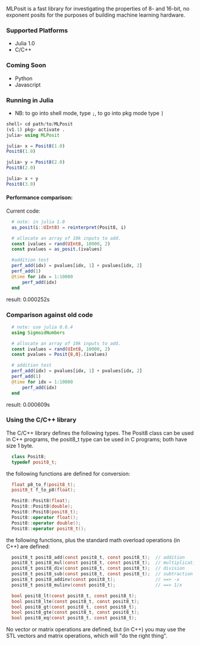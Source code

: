 
MLPosit is a fast library for investigating the properties of 8- and 16-bit,
no exponent posits for the purposes of building machine learning hardware.

### Supported Platforms

-  Julia 1.0
-  C/C++

### Coming Soon

-  Python
-  Javascript

### Running in Julia

- NB: to go into shell mode, type `;`, to go into pkg mode type `]`

```julia
shell> cd path/to/MLPosit
(v1.1) pkg> activate .
julia> using MLPosit

julia> x = Posit8(1.0)
Posit8(1.0)

julia> y = Posit8(2.0)
Posit8(2.0)

julia> x + y
Posit8(3.0)
```

#### Performance comparison:

Current code:

```julia
  # note: in julia 1.0
  as_posit(i::UInt8) = reinterpret(Posit8, i)

  # allocate an array of 10k inputs to add.
  const ivalues = rand(UInt8, 10000, 2)
  const pvalues = as_posit.(ivalues)

  #addition test
  perf_add(idx) = pvalues[idx, 1] + pvalues[idx, 2]
  perf_add(1)
  @time for idx = 1:10000
      perf_add(idx)
  end
```

result:
0.000252s

### Comparison against old code

```julia
  # note: use julia 0.6.4
  using SigmoidNumbers

  # allocate an array of 10k inputs to add.
  const ivalues = rand(UInt8, 10000, 2)
  const pvalues = Posit{8,0}.(ivalues)

  # addition test
  perf_add(idx) = pvalues[idx, 1] + pvalues[idx, 2]
  perf_add(1)
  @time for idx = 1:10000
      perf_add(idx)
  end
```
result:
0.000609s

### Using the C/C++ library

The C/C++ library defines the following types.  The Posit8 class can be used in
C++ programs, the posit8_t type can be used in C programs; both have size 1 byte.

```C++
  class Posit8;
  typedef posit8_t;
```

  the following functions are defined for conversion:

```C++
  float p8_to_f(posit8_t);
  posit8_t f_to_p8(float);

  Posit8::Posit8(float);
  Posit8::Posit8(double);
  Posit8::Posit8(posit8_t);
  Posit8::operator float();
  Posit8::operator double();
  Posit8::operator posit8_t();
```  

the following functions, plus the standard math overload operations (in C++) are
defined:

```C
  posit8_t posit8_add(const posit8_t, const posit8_t);  // addition
  posit8_t posit8_mul(const posit8_t, const posit8_t);  // multiplication
  posit8_t posit8_div(const posit8_t, const posit8_t);  // division
  posit8_t posit8_sub(const posit8_t, const posit8_t);  // subtraction
  posit8_t posit8_addinv(const posit8_t);               // ==> -x
  posit8_t posit8_mulinv(const posit8_t);               // ==> 1/x

  bool posit8_lt(const posit8_t, const posit8_t);
  bool posit8_lte(const posit8_t, const posit8_t);
  bool posit8_gt(const posit8_t, const posit8_t);
  bool posit8_gte(const posit8_t, const posit8_t);
  bool posit8_eq(const posit8_t, const posit8_t);
```  

No vector or matrix operations are defined, but (in C++) you may use the STL
vectors and matrix operations, which will "do the right thing".

